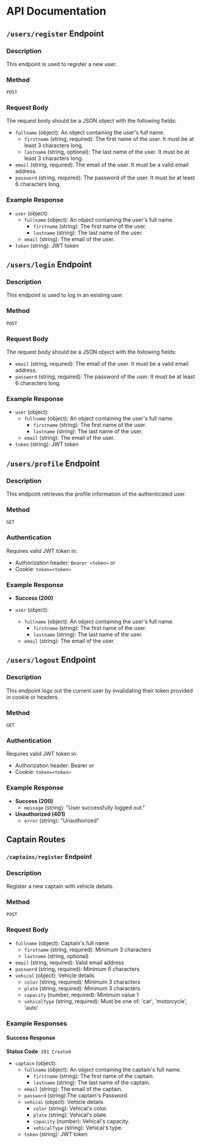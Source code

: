 # API Documentation

## `/users/register` Endpoint

### Description
This endpoint is used to register a new user.

### Method
`POST`

### Request Body
The request body should be a JSON object with the following fields:

- `fullname` (object): An object containing the user's full name.
  - `firstname` (string, required): The first name of the user. It must be at least 3 characters long.
  - `lastname` (string, optional): The last name of the user. It must be at least 3 characters long.
- `email` (string, required): The email of the user. It must be a valid email address.
- `password` (string, required): The password of the user. It must be at least 6 characters long.

### Example Response

- `user` (object):
  - `fullname` (object): An object containing the user's full name.
    - `firstname` (string): The first name of the user.
    - `lastname` (string): The last name of the user.
  - `email` (string): The email of the user.
- `token` (string): JWT token

## `/users/login` Endpoint

### Description
This endpoint is used to log in an existing user.

### Method
`POST`

### Request Body
The request body should be a JSON object with the following fields:

- `email` (string, required): The email of the user. It must be a valid email address.
- `password` (string, required): The password of the user. It must be at least 6 characters long.

### Example Response

- `user` (object):
  - `fullname` (object): An object containing the user's full name.
    - `firstname` (string): The first name of the user.
    - `lastname` (string): The last name of the user.
  - `email` (string): The email of the user.
- `token` (string): JWT token

## `/users/profile` Endpoint

### Description
This endpoint retrieves the profile information of the authenticated user.

### Method
`GET`

### Authentication
Requires valid JWT token in:
- Authorization header: `Bearer <token>` or
- Cookie: `token=<token>`

### Example Response

- **Success (200)**

- `user` (object):
  - `fullname` (object): An object containing the user's full name.
    - `firstname` (string): The first name of the user.
    - `lastname` (string): The last name of the user.
  - `email` (string): The email of the user.


## `/users/logout` Endpoint

### Description
This endpoint logs out the current user by invalidating their token provided in cookie or headers.

### Method
`GET`

### Authentication
Requires valid JWT token in:
- Authorization header: Bearer <token> or
- Cookie: `token=<token>`

### Example Response

- **Success (200)**
  - `message` (string): "User successfully logged out."
- **Unauthorized (401)**
  - `error` (string): "Unauthorized"

## Captain Routes

### `/captains/register` Endpoint

### Description
Register a new captain with vehicle details.

### Method
`POST`

### Request Body
- `fullname` (object): Captain's full name
  - `firstname` (string, required): Minimum 3 characters
  - `lastname` (string, optional)
- `email` (string, required): Valid email address
- `password` (string, required): Minimum 6 characters
- `vehical` (object): Vehicle details
  - `color` (string, required): Minimum 3 characters
  - `plate` (string, required): Minimum 3 characters
  - `capacity` (number, required): Minimum value 1
  - `vehicalType` (string, required): Must be one of: 'car', 'motorcycle', 'auto'

### Example Responses

#### Success Response
**Status Code**: `201 Created`

- `captain` (object):
  - `fullname` (object): An object containing the captain's full name.
    - `firstname` (string): The first name of the captain.
    - `lastname` (string): The last name of the captain.
  - `email` (string): The email of the captain.
  - `password` (string):The captain's Password.
  - `vehical` (object): Vehicle details
    - `color` (string): Vehical's color.
    - `plate` (string): Vehical's plate.
    - `capacity` (number): Vehical's capacity.
    - `vehicalType` (string): Vehical's type.
  - `token` (string): JWT token
